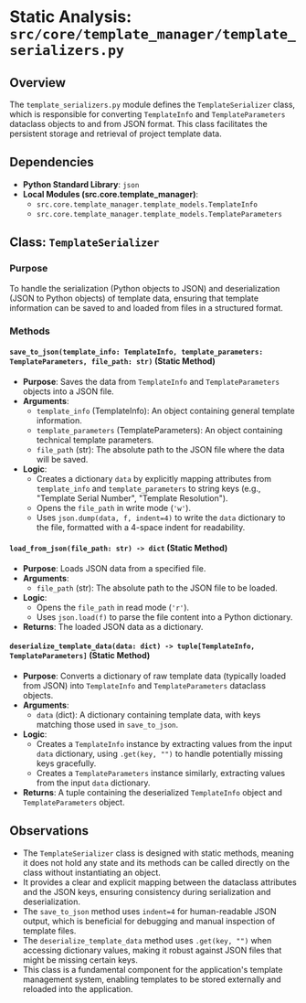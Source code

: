# Static Analysis: `src/core/template_manager/template_serializers.py`

## Overview
The `template_serializers.py` module defines the `TemplateSerializer` class, which is responsible for converting `TemplateInfo` and `TemplateParameters` dataclass objects to and from JSON format. This class facilitates the persistent storage and retrieval of project template data.

## Dependencies
- **Python Standard Library**: `json`
- **Local Modules (src.core.template_manager)**:
    - `src.core.template_manager.template_models.TemplateInfo`
    - `src.core.template_manager.template_models.TemplateParameters`

## Class: `TemplateSerializer`

### Purpose
To handle the serialization (Python objects to JSON) and deserialization (JSON to Python objects) of template data, ensuring that template information can be saved to and loaded from files in a structured format.

### Methods

#### `save_to_json(template_info: TemplateInfo, template_parameters: TemplateParameters, file_path: str)` (Static Method)
- **Purpose**: Saves the data from `TemplateInfo` and `TemplateParameters` objects into a JSON file.
- **Arguments**:
    - `template_info` (TemplateInfo): An object containing general template information.
    - `template_parameters` (TemplateParameters): An object containing technical template parameters.
    - `file_path` (str): The absolute path to the JSON file where the data will be saved.
- **Logic**:
    - Creates a dictionary `data` by explicitly mapping attributes from `template_info` and `template_parameters` to string keys (e.g., "Template Serial Number", "Template Resolution").
    - Opens the `file_path` in write mode (`'w'`).
    - Uses `json.dump(data, f, indent=4)` to write the `data` dictionary to the file, formatted with a 4-space indent for readability.

#### `load_from_json(file_path: str) -> dict` (Static Method)
- **Purpose**: Loads JSON data from a specified file.
- **Arguments**:
    - `file_path` (str): The absolute path to the JSON file to be loaded.
- **Logic**:
    - Opens the `file_path` in read mode (`'r'`).
    - Uses `json.load(f)` to parse the file content into a Python dictionary.
- **Returns**: The loaded JSON data as a dictionary.

#### `deserialize_template_data(data: dict) -> tuple[TemplateInfo, TemplateParameters]` (Static Method)
- **Purpose**: Converts a dictionary of raw template data (typically loaded from JSON) into `TemplateInfo` and `TemplateParameters` dataclass objects.
- **Arguments**:
    - `data` (dict): A dictionary containing template data, with keys matching those used in `save_to_json`.
- **Logic**:
    - Creates a `TemplateInfo` instance by extracting values from the input `data` dictionary, using `.get(key, "")` to handle potentially missing keys gracefully.
    - Creates a `TemplateParameters` instance similarly, extracting values from the input `data` dictionary.
- **Returns**: A tuple containing the deserialized `TemplateInfo` object and `TemplateParameters` object.

## Observations
- The `TemplateSerializer` class is designed with static methods, meaning it does not hold any state and its methods can be called directly on the class without instantiating an object.
- It provides a clear and explicit mapping between the dataclass attributes and the JSON keys, ensuring consistency during serialization and deserialization.
- The `save_to_json` method uses `indent=4` for human-readable JSON output, which is beneficial for debugging and manual inspection of template files.
- The `deserialize_template_data` method uses `.get(key, "")` when accessing dictionary values, making it robust against JSON files that might be missing certain keys.
- This class is a fundamental component for the application's template management system, enabling templates to be stored externally and reloaded into the application.